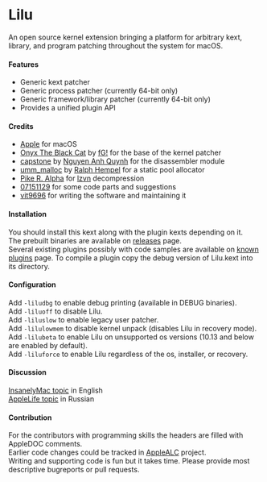 Lilu
====

An open source kernel extension bringing a platform for arbitrary kext, library, and program patching throughout the system for macOS.

#### Features
- Generic kext patcher
- Generic process patcher (currently 64-bit only)
- Generic framework/library patcher (currently 64-bit only)
- Provides a unified plugin API

#### Credits
- [Apple](https://www.apple.com) for macOS  
- [Onyx The Black Cat](https://github.com/gdbinit/onyx-the-black-cat) by [fG!](https://reverse.put.as) for the base of the kernel patcher  
- [capstone](https://github.com/aquynh/capstone) by [Nguyen Anh Quynh](https://github.com/aquynh) for the disassembler module  
- [umm_malloc](https://github.com/rhempel/umm_malloc) by [Ralph Hempel](https://github.com/rhempel) for a static pool allocator  
- [Pike R. Alpha](https://github.com/Piker-Alpha) for [lzvn](https://github.com/Piker-Alpha/LZVN) decompression  
- [07151129](https://github.com/07151129) for some code parts and suggestions  
- [vit9696](https://github.com/vit9696) for writing the software and maintaining it

#### Installation
You should install this kext along with the plugin kexts depending on it.  
The prebuilt binaries are available on [releases](https://github.com/vit9696/Lilu/releases) page.  
Several existing plugins possibly with code samples are available on [known plugins](https://github.com/vit9696/Lilu/blob/master/KnownPlugins.md) page.
To compile a plugin copy the debug version of Lilu.kext into its directory.

#### Configuration
Add `-liludbg` to enable debug printing (available in DEBUG binaries).  
Add `-liluoff` to disable Lilu.  
Add `-liluslow` to enable legacy user patcher.  
Add `-lilulowmem` to disable kernel unpack (disables Lilu in recovery mode).  
Add `-lilubeta` to enable Lilu on unsupported os versions (10.13 and below are enabled by default).  
Add `-liluforce` to enable Lilu regardless of the os, installer, or recovery.

#### Discussion
[InsanelyMac topic](http://www.insanelymac.com/forum/topic/321371-lilu-—-kext-and-process-patcher/) in English  
[AppleLife topic](https://applelife.ru/threads/lilu-patcher-kekstov-i-processov.1964133/) in Russian

#### Contribution
For the contributors with programming skills the headers are filled with AppleDOC comments.  
Earlier code changes could be tracked in [AppleALC](https://github.com/vit9696/AppleALC) project.   
Writing and supporting code is fun but it takes time. Please provide most descriptive bugreports or pull requests.
